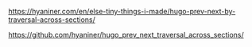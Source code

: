 https://hyaniner.com/en/else-tiny-things-i-made/hugo-prev-next-by-traversal-across-sections/

https://github.com/hyaniner/hugo_prev_next_traversal_across_sections/
